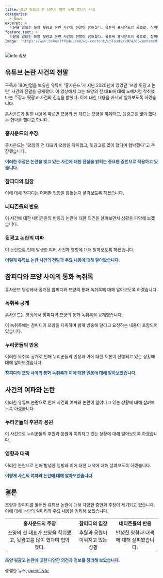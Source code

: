 ```yaml
---
title: 쯔양 뒷광고 전 남친의 협박 누명 썼다는 사실
categories:
  - News
excerpt: >
  파문을 일으킨 쯔양 뒷광고 논란 사건의 전말이 밝혀졌다. 유튜버 홍사운드의 폭로로, 참피디와 쯔양의 복잡한 과거가 드러났다. 쯔양의 노예처럼 착취된 측면과 참피디의 불공정한 비난, 그리고 갈등의 심화로 인한 협박 등이 녹음 파일을 통해 공개됐다. 이에 누리꾼들은 참피디를 지지하는 모습을 보이고, 사건의 실체를 파헤치기 시작했다. (#쯔양 #홍사운드 #참피디 #뒷광고논란)
feature_text: >
  파문을 일으킨 쯔양 뒷광고 논란 사건의 전말이 밝혀졌다. 유튜버 홍사운드의 폭로로, 참피디와 쯔양의 복잡한 과거가 드러났다. 쯔양의 노예처럼 착취된 측면과 참피디의 불공정한 비난, 그리고 갈등의 심화로 인한 협박 등이 녹음 파일을 통해 공개됐다. 이에 누리꾼들은 참피디를 지지하는 모습을 보이고, 사건의 실체를 파헤치기 시작했다. (#쯔양 #홍사운드 #참피디 #뒷광고논란)
image: 'https://www.behealthy4u.com/wp-content/uploads/2024/06/unnamed-file.png'
---
```


<p><img src="https://www.behealthy4u.com/wp-content/uploads/2024/06/unnamed-file.png" alt="info 속보" /></p>

<h2 data-ke-size="size26">유튜브 논란 사건의 전말</h2>

<p>구독자 180만명을 보유한 유튜버 '홍사운드'가 지난 2020년에 있었던 '쯔양 뒷광고 논란' 사건의 전말을 공개했다. 이 영상에서 그는 쯔양의 전 대표에 대해 노예처럼 착취했다는 주장과 뒷광고 사건의 진실을 밝혔다. 이에 대한 내용을 자세히 알아보도록 하겠습니다.</p>

<p data-ke-size="size16">홍사운드가 밝힌 내용에 따르면 쯔양의 전 대표는 쯔양을 착취하고, 뒷광고를 많이 했다는 협박을 했다고 합니다.</p>

<h3>홍사운드의 주장</h3>

<p>홍사운드는 "쯔양의 전 대표가 쯔양을 착취했고, 뒷광고를 많이 했다며 협박했다"고 주장했습니다.</p>

<p data-ke-size="size16"><b><span style="color: #1a5490;">이러한 주장은 논란을 빚고 있는 사건에 대한 진실을 밝히는 중요한 증언으로 작용하고 있습니다.</span></b></p>

<h3>참피디의 입장</h3>

<p>이에 대해 참피디는 어떠한 입장을 밝혔는지 살펴보도록 하겠습니다.</p>

<h3>네티즌들의 반응</h3>

<p>이 사건에 대한 네티즌들의 반응과 논란에 대한 의견을 살펴보면서 상황을 파악해 보겠습니다.</p>

<h3>뒷광고 논란의 여파</h3>

<p>이 논란으로 인해 발생한 여러 사건과 영향에 대해 알아보도록 하겠습니다.</p>

<p data-ke-size="size16"><b><span style="color: #1a5490;">이렇게 유튜브 논란 사건의 전말과 주요 내용에 대해 알아봤습니다.</span></b></p>

<h2 data-ke-size="size26">참피디와 쯔양 사이의 통화 녹취록</h2>

<p>홍사운드 영상에서 공개된 참피디와 쯔양의 통화 녹취록에 대해 알아보도록 하겠습니다.</p>

<h3>녹취록 공개</h3>

<p>홍사운드는 영상에서 참피디와 쯔양의 통화 녹취록을 공개했습니다.</p>

<p data-ke-size="size16">이 녹취록에는 참피디가 쯔양을 다독하며 밝게 방송해 달라고 요청하는 내용이 포함되어 있습니다.</p>

<h3>누리꾼들의 반응</h3>

<p>이러한 녹취록 공개로 인해 누리꾼들의 반응과 이에 대한 토론이 진행되고 있는 상황에 대해 알아보겠습니다.</p>

<p data-ke-size="size16"><b><span style="color: #1a5490;">참피디와 쯔양 사이의 통화 녹취록과 이에 대한 반응에 대해 알아보았습니다.</span></b></p>

<h2 data-ke-size="size26">사건의 여파와 논란</h2>

<p>이러한 유튜브 논란으로 인해 사건의 여파와 논란이 일어나고 있는 상황에 대해 살펴보도록 하겠습니다.</p>

<h3>누리꾼들의 후원과 응원</h3>

<p>이 사건으로 누리꾼들의 후원과 응원이 이뤄지고 있는 상황에 대해 알아보도록 하겠습니다.</p>

<h3>영향과 대책</h3>

<p>이러한 논란으로 인해 발생한 영향과 이에 대한 대책에 대해 살펴보도록 하겠습니다.</p>

<p data-ke-size="size16"><b><span style="color: #1a5490;">이렇게 사건의 여파와 논란에 대해 알아보았습니다.</span></b></p>

<h2 data-ke-size="size26">결론</h2>

<p>쯔양과 참피디를 둘러싼 유튜브 논란에 대해 다양한 증언과 주장이 제기되고 있습니다. 이에 대해 논란의 실마리와 주요 내용을 정리해 보았습니다.</p>

<table>
  <tbody>
    <tr>
      <td style="text-align: center; height: 17px;"><b>홍사운드의 주장</b></td>
      <td style="text-align: center; height: 17px;"><b>참피디의 입장</b></td>
      <td style="text-align: center; height: 17px;"><b>네티즌들의 반응</b></td>
    </tr>
    <tr>
      <td style="text-align: center; height: 17px;">쯔양의 전 대표가 쯔양을 착취했고, 뒷광고를 많이 했다며 협박했다.</td>
      <td style="text-align: center; height: 17px;">후원과 응원이 이뤄지고 있는 상황</td>
      <td style="text-align: center; height: 17px;">발생한 영향과 대책에 대해 살펴봤습니다.</td>
    </tr>
  </tbody>
</table>

<p data-ke-size="size16"><b><span style="color: #1a5490;">쯔양 뒷광고 논란에 대한 다양한 의견과 정보를 정리해 보았습니다.</span></b></p>
생생한 뉴스, <a href="https://opensis.kr" rel="dofollow">opensis.kr</a>


